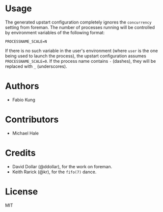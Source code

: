 # Usage

The generated upstart configuration completely ignores the `concurrency`
setting from foreman. The number of processes running will be controlled by
environment variables of the following format:

```
PROCESSNAME_SCALE=N
```

If there is no such variable in the user's environment (where `user` is the one
being used to launch the process), the upstart configuration assumes
`PROCESSNAME_SCALE=0`. If the process name contains `-` (dashes), they will be
replaced with `_` (underscores).


# Authors

* Fabio Kung

# Contributors

* Michael Hale

# Credits

* David Dollar (@ddollar), for the work on foreman.
* Keith Rarick (@kr), for the `fifo(7)` dance.

# License

MIT

